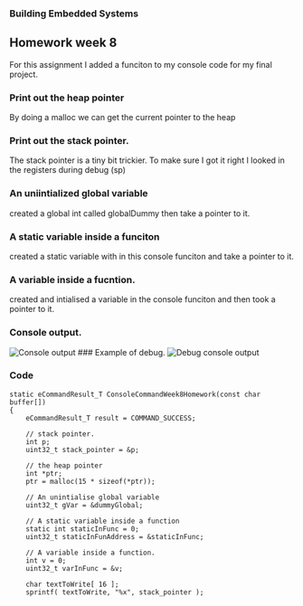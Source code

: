 ### Building Embedded Systems

## Homework week 8

For this assignment I added a funciton to my console code for my final project. 

### Print out the heap pointer
By doing a malloc we can get the current pointer to the heap

### Print out the stack pointer. 
The stack pointer is a tiny bit trickier. To make sure I got it right I looked in the registers during debug (sp)

### An uniintialized global variable
created a global int called globalDummy then take a pointer to it. 

### A static variable inside a funciton 
created a static variable with in this console funciton and take a pointer to it. 

### A variable inside a fucntion. 
created and intialised a variable in the console funciton and then took a pointer to it. 

### Console output. 
<img src="[img_girl.jpg](https://github.com/error404notfound/making-embedded-systems-homework/blob/main/homework_week_8/assets/Screen%20Shot%202022-05-20%20at%2012.17.55%20PM.png)" alt="Console output" >
### Example of debug. 

<img src="[img_girl.jpg](https://github.com/error404notfound/making-embedded-systems-homework/blob/main/homework_week_8/assets/Screen%20Shot%202022-05-19%20at%207.36.52%20PM.png)" alt="Debug console output" >

### Code
```
static eCommandResult_T ConsoleCommandWeek8Homework(const char buffer[])
{
	eCommandResult_T result = COMMAND_SUCCESS;

	// stack pointer.
	int p;
	uint32_t stack_pointer = &p;

	// the heap pointer
	int *ptr;
	ptr = malloc(15 * sizeof(*ptr));

	// An unintialise global variable
	uint32_t gVar = &dummyGlobal;

	// A static variable inside a function
	static int staticInFunc = 0;
	uint32_t staticInFunAddress = &staticInFunc;

	// A variable inside a function.
	int v = 0;
	uint32_t varInFunc = &v;

	char textToWrite[ 16 ];
	sprintf( textToWrite, "%x", stack_pointer );
  ```
  

